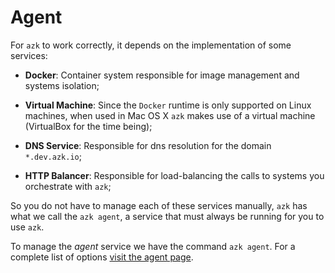 # Agent

For `azk` to work correctly, it depends on the implementation of some services:

* **Docker**: Container system responsible for image management and systems isolation;

* **Virtual Machine**: Since the `Docker` runtime is only supported on Linux machines, when used in Mac OS X `azk` makes use of a virtual machine (VirtualBox for the time being);

* **DNS Service**: Responsible for dns resolution for the domain `*.dev.azk.io`;

* **HTTP Balancer**: Responsible for load-balancing the calls to systems you orchestrate with `azk`;

So you do not have to manage each of these services manually, `azk` has what we call the `azk agent`, a service that must always be running for you to use `azk`.

To manage the _agent_ service we have the command `azk agent`. For a complete list of options [visit the agent page](../reference/cli/agent.md).
